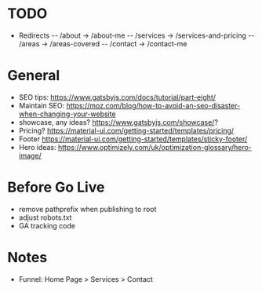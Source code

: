 # TODO

- Redirects
  -- /about -> /about-me
  -- /services -> /services-and-pricing
  -- /areas -> /areas-covered
  -- /contact -> /contact-me

# General

- SEO tips: https://www.gatsbyjs.com/docs/tutorial/part-eight/
- Maintain SEO: https://moz.com/blog/how-to-avoid-an-seo-disaster-when-changing-your-website
- showcase, any ideas? https://www.gatsbyjs.com/showcase/?
- Pricing? https://material-ui.com/getting-started/templates/pricing/
- Footer https://material-ui.com/getting-started/templates/sticky-footer/
- Hero ideas: https://www.optimizely.com/uk/optimization-glossary/hero-image/

# Before Go Live

- remove pathprefix when publishing to root
- adjust robots.txt
- GA tracking code

# Notes
- Funnel: Home Page > Services > Contact